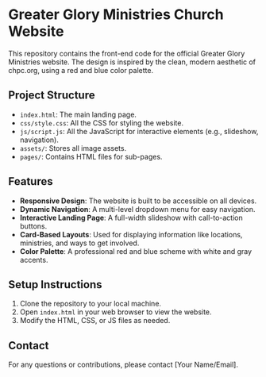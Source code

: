 # Greater Glory Ministries Church Website

This repository contains the front-end code for the official Greater Glory Ministries website. The design is inspired by the clean, modern aesthetic of chpc.org, using a red and blue color palette.

## Project Structure

- `index.html`: The main landing page.
- `css/style.css`: All the CSS for styling the website.
- `js/script.js`: All the JavaScript for interactive elements (e.g., slideshow, navigation).
- `assets/`: Stores all image assets.
- `pages/`: Contains HTML files for sub-pages.

## Features

- **Responsive Design**: The website is built to be accessible on all devices.
- **Dynamic Navigation**: A multi-level dropdown menu for easy navigation.
- **Interactive Landing Page**: A full-width slideshow with call-to-action buttons.
- **Card-Based Layouts**: Used for displaying information like locations, ministries, and ways to get involved.
- **Color Palette**: A professional red and blue scheme with white and gray accents.

## Setup Instructions

1.  Clone the repository to your local machine.
2.  Open `index.html` in your web browser to view the website.
3.  Modify the HTML, CSS, or JS files as needed.

## Contact

For any questions or contributions, please contact [Your Name/Email].
